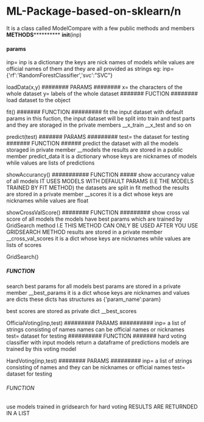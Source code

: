 # ML-Package-based-on-sklearn/n
It is a class called ModelCompare with a few public methods and members
******************METHODS****************************
__init__(inp)
#### params ####
inp= inp is a dictionary
the keys are nick names of models while values are official names of them
and they are all provided as strings
eg:
inp={'rf':'RandomForestClassifier','svc':"SVC"}

loadData(x,y)
######## PARAMS ########
x= the characters of the whole dataset
y= labels of the whole dataset
####### FUCTION ########
load dataset to the object
           
fit()
####### FUNCTION #########
fit the input dataset with default params
in this fuction, the input dataset will be split into train and test parts
and they are storaged in the private members __x_train __x_test and so on

predict(test)
####### PARAMS #########
test= the dataset for testing
####### FUNCTION ######
predict the dataset with all the models storaged in private member __models
the results are stored in a public member predict_data
it is a dictionary whose keys are nicknames of models while values are lists of predictions

showAccurancy()
########### FUNCTION #####
show accurancy value of all models
IT USES MODELS WITH DEFAULT PARAMS (I.E THE MODELS TRAINED BY FIT METHOD)
the datasets are split in fit method
the results are stored in a private member __scores
it is a dict whose keys are nicknames while values are float


showCrossValScore()
######## FUNCTION #########
show cross val score of all models
the models have best params which are trained by GridSearch method
I.E THIS METHOD CAN ONLY BE USED AFTER YOU USE GRIDSEARCH METHOD
results are stored in a private member __cross_val_scores
it is a dict whose keys are nicknames while values are lists of scores


GridSearch()
##### FUNCTION ########
search best params for all models
best params are stored in a private member __best_params
it is a dict whose keys are nicknames and values are dicts
these dicts has structures as {'param_name':param}

best scores are stored as private dict __best_scores

OfficialVoting(inp,test)
######### PARAMS ##########
inp= a list of strings consisting of names
names can be official names or nicknames
test= dataset for testing
########## FUNCTION #######
hard voting classifier with input models
return a dataframe of predictions
models are trained by this voting model

HardVoting(inp,test)
######## PARAMS #########
inp= a list of strings consisting of names and they can be nicknames or official names
test= dataset for testing
###### FUNCTION #######
use models trained in gridsearch for hard voting
RESULTS ARE RETURNDED IN A LIST
